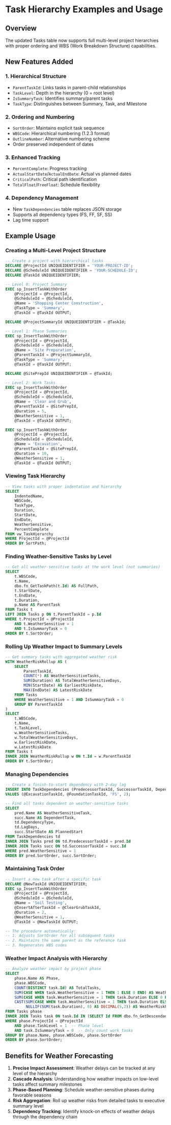 # Task Hierarchy Examples and Usage

## Overview
The updated Tasks table now supports full multi-level project hierarchies with proper ordering and WBS (Work Breakdown Structure) capabilities.

## New Features Added

### 1. **Hierarchical Structure**
- `ParentTaskId`: Links tasks in parent-child relationships
- `TaskLevel`: Depth in the hierarchy (0 = root level)
- `IsSummaryTask`: Identifies summary/parent tasks
- `TaskType`: Distinguishes between Summary, Task, and Milestone

### 2. **Ordering and Numbering**
- `SortOrder`: Maintains explicit task sequence
- `WBSCode`: Hierarchical numbering (1.2.3 format)
- `OutlineNumber`: Alternative numbering scheme
- Order preserved independent of dates

### 3. **Enhanced Tracking**
- `PercentComplete`: Progress tracking
- `ActualStartDate`/`ActualEndDate`: Actual vs planned dates
- `CriticalPath`: Critical path identification
- `TotalFloat`/`FreeFloat`: Schedule flexibility

### 4. **Dependency Management**
- New `TaskDependencies` table replaces JSON storage
- Supports all dependency types (FS, FF, SF, SS)
- Lag time support

## Example Usage

### Creating a Multi-Level Project Structure
```sql
-- Create a project with hierarchical tasks
DECLARE @ProjectId UNIQUEIDENTIFIER = 'YOUR-PROJECT-ID';
DECLARE @ScheduleId UNIQUEIDENTIFIER = 'YOUR-SCHEDULE-ID';
DECLARE @TaskId UNIQUEIDENTIFIER;

-- Level 0: Project Summary
EXEC sp_InsertTaskWithOrder 
    @ProjectId = @ProjectId,
    @ScheduleId = @ScheduleId,
    @Name = 'Shopping Center Construction',
    @TaskType = 'Summary',
    @TaskId = @TaskId OUTPUT;

DECLARE @ProjectSummaryId UNIQUEIDENTIFIER = @TaskId;

-- Level 1: Phase Summaries
EXEC sp_InsertTaskWithOrder 
    @ProjectId = @ProjectId,
    @ScheduleId = @ScheduleId,
    @Name = 'Site Preparation',
    @ParentTaskId = @ProjectSummaryId,
    @TaskType = 'Summary',
    @TaskId = @TaskId OUTPUT;

DECLARE @SitePrepId UNIQUEIDENTIFIER = @TaskId;

-- Level 2: Work Tasks
EXEC sp_InsertTaskWithOrder 
    @ProjectId = @ProjectId,
    @ScheduleId = @ScheduleId,
    @Name = 'Clear and Grub',
    @ParentTaskId = @SitePrepId,
    @Duration = 5,
    @WeatherSensitive = 1,
    @TaskId = @TaskId OUTPUT;

EXEC sp_InsertTaskWithOrder 
    @ProjectId = @ProjectId,
    @ScheduleId = @ScheduleId,
    @Name = 'Excavation',
    @ParentTaskId = @SitePrepId,
    @Duration = 10,
    @WeatherSensitive = 1,
    @TaskId = @TaskId OUTPUT;
```

### Viewing Task Hierarchy
```sql
-- View tasks with proper indentation and hierarchy
SELECT 
    IndentedName,
    WBSCode,
    TaskType,
    Duration,
    StartDate,
    EndDate,
    WeatherSensitive,
    PercentComplete
FROM vw_TaskHierarchy
WHERE ProjectId = @ProjectId
ORDER BY SortPath;
```

### Finding Weather-Sensitive Tasks by Level
```sql
-- Get all weather-sensitive tasks at the work level (not summaries)
SELECT 
    t.WBSCode,
    t.Name,
    dbo.fn_GetTaskPath(t.Id) AS FullPath,
    t.StartDate,
    t.EndDate,
    t.Duration,
    p.Name AS ParentTask
FROM Tasks t
LEFT JOIN Tasks p ON t.ParentTaskId = p.Id
WHERE t.ProjectId = @ProjectId
    AND t.WeatherSensitive = 1
    AND t.IsSummaryTask = 0
ORDER BY t.SortOrder;
```

### Rolling Up Weather Impact to Summary Levels
```sql
-- Get summary tasks with aggregated weather risk
WITH WeatherRiskRollup AS (
    SELECT 
        ParentTaskId,
        COUNT(*) AS WeatherSensitiveTasks,
        SUM(Duration) AS TotalWeatherSensitiveDays,
        MIN(StartDate) AS EarliestRiskDate,
        MAX(EndDate) AS LatestRiskDate
    FROM Tasks
    WHERE WeatherSensitive = 1 AND IsSummaryTask = 0
    GROUP BY ParentTaskId
)
SELECT 
    t.WBSCode,
    t.Name,
    t.TaskLevel,
    w.WeatherSensitiveTasks,
    w.TotalWeatherSensitiveDays,
    w.EarliestRiskDate,
    w.LatestRiskDate
FROM Tasks t
INNER JOIN WeatherRiskRollup w ON t.Id = w.ParentTaskId
ORDER BY t.SortOrder;
```

### Managing Dependencies
```sql
-- Create a finish-to-start dependency with 2-day lag
INSERT INTO TaskDependencies (PredecessorTaskId, SuccessorTaskId, DependencyType, LagDays)
VALUES (@ExcavationTaskId, @FoundationTaskId, 'FS', 2);

-- Find all tasks dependent on weather-sensitive tasks
SELECT 
    pred.Name AS WeatherSensitiveTask,
    succ.Name AS DependentTask,
    td.DependencyType,
    td.LagDays,
    succ.StartDate AS PlannedStart
FROM TaskDependencies td
INNER JOIN Tasks pred ON td.PredecessorTaskId = pred.Id
INNER JOIN Tasks succ ON td.SuccessorTaskId = succ.Id
WHERE pred.WeatherSensitive = 1
ORDER BY pred.SortOrder, succ.SortOrder;
```

### Maintaining Task Order
```sql
-- Insert a new task after a specific task
DECLARE @NewTaskId UNIQUEIDENTIFIER;
EXEC sp_InsertTaskWithOrder 
    @ProjectId = @ProjectId,
    @ScheduleId = @ScheduleId,
    @Name = 'Soil Testing',
    @InsertAfterTaskId = @ClearGrubTaskId,
    @Duration = 2,
    @WeatherSensitive = 1,
    @TaskId = @NewTaskId OUTPUT;

-- The procedure automatically:
-- 1. Adjusts SortOrder for all subsequent tasks
-- 2. Maintains the same parent as the reference task
-- 3. Regenerates WBS codes
```

### Weather Impact Analysis with Hierarchy
```sql
-- Analyze weather impact by project phase
SELECT 
    phase.Name AS Phase,
    phase.WBSCode,
    COUNT(DISTINCT task.Id) AS TotalTasks,
    SUM(CASE WHEN task.WeatherSensitive = 1 THEN 1 ELSE 0 END) AS WeatherSensitiveTasks,
    SUM(CASE WHEN task.WeatherSensitive = 1 THEN task.Duration ELSE 0 END) AS WeatherRiskDays,
    CAST(SUM(CASE WHEN task.WeatherSensitive = 1 THEN task.Duration ELSE 0 END) * 100.0 / 
         NULLIF(SUM(task.Duration), 0) AS DECIMAL(5,2)) AS WeatherRiskPercentage
FROM Tasks phase
INNER JOIN Tasks task ON task.Id IN (SELECT Id FROM dbo.fn_GetDescendantTasks(phase.Id))
WHERE phase.ProjectId = @ProjectId
    AND phase.TaskLevel = 1  -- Phase level
    AND task.IsSummaryTask = 0  -- Only count work tasks
GROUP BY phase.Name, phase.WBSCode, phase.SortOrder
ORDER BY phase.SortOrder;
```

## Benefits for Weather Forecasting

1. **Precise Impact Assessment**: Weather delays can be tracked at any level of the hierarchy
2. **Cascade Analysis**: Understanding how weather impacts on low-level tasks affect summary milestones
3. **Phase-Based Planning**: Schedule weather-sensitive phases during favorable seasons
4. **Risk Aggregation**: Roll up weather risks from detailed tasks to executive summary level
5. **Dependency Tracking**: Identify knock-on effects of weather delays through the dependency chain